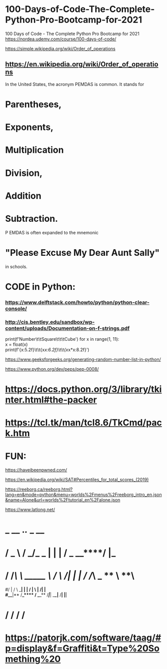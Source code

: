 # 100-Days-of-Code-The-Complete-Python-Pro-Bootcamp-for-2021

100 Days of Code - The Complete Python Pro Bootcamp for 2021
https://nordea.udemy.com/course/100-days-of-code/

https://simple.wikipedia.org/wiki/Order_of_operations

## https://en.wikipedia.org/wiki/Order_of_operations

In the United States, the acronym PEMDAS is common.
It stands for

# Parentheses,

# Exponents,

# Multiplication

# Division,

# Addition

# Subtraction.

P EMDAS is often expanded to the mnemonic

# "Please Excuse My Dear Aunt Sally"

in schools.

# CODE in Python:

### https://www.delftstack.com/howto/python/python-clear-console/

### http://cis.bentley.edu/sandbox/wp-content/uploads/Documentation-on-f-strings.pdf

print(f'Number\t\tSquare\t\t\tCube')
for x in range(1, 11):  
 x = float(x)  
 print(f'{x:5.2f}\t\t{x*x:6.2f}\t\t{x*x\*x:8.2f}')

https://www.geeksforgeeks.org/generating-random-number-list-in-python/

https://www.python.org/dev/peps/pep-0008/

# https://docs.python.org/3/library/tkinter.html#the-packer
# https://tcl.tk/man/tcl8.6/TkCmd/pack.htm

# FUN:

https://haveibeenpwned.com/

https://en.wikipedia.org/wiki/SAT#Percentiles_for_total_scores_(2019)

https://reeborg.ca/reeborg.html?lang=en&mode=python&menu=worlds%2Fmenus%2Freeborg_intro_en.json&name=Alone&url=worlds%2Ftutorial_en%2Falone.json

https://www.latlong.net/

# **\_** ********\_\_******** .**_._** **\_** \_\_

# / \_ \ / **\_**/\_ **_ \| | | / _ \_**\_****/ |\_

# / /_\ \ \_\_\_\_\_ \ / \ \/| | | / /_\ \_ ** \ **\

#/ | \/ \\ \_**| | | / | \ | \/| |  
#\_\_**|** /**\_**** / \_**\_** /**_|_**| \_**\_|** /**| |**|

# \/ \/ \/ \/

# https://patorjk.com/software/taag/#p=display&f=Graffiti&t=Type%20Something%20
